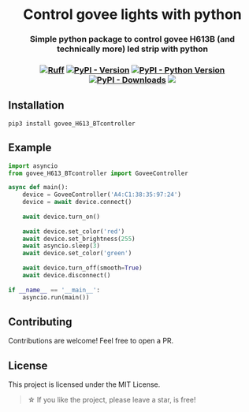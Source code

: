 <h1 align="center"> Control govee lights with python </h1>

<h3 align="center"> Simple python package to control govee H613B (and technically more) led strip with python <h3>

<p align="center">  
  <a href="https://github.com/astral-sh/ruff"><img alt="Ruff" src="https://img.shields.io/endpoint?url=https://raw.githubusercontent.com/astral-sh/ruff/main/assets/badge/v2.json"></a>
  <a href="https://pypi.org/project/govee-H613-BTcontroller"><img alt="PyPI - Version" src="https://badgen.net/pypi/v/govee-H613-BTcontroller"></a>
  <a href="https://pypi.org/project/govee-H613-BTcontroller"><img alt="PyPI - Python Version" src="https://badgen.net/pypi/python/govee-H613-BTcontroller"></a>
  <a href="https://pypi.org/project/govee-H613-BTcontroller"><img alt="PyPI - Downloads" src="https://badgen.net/pypi/dm/govee-H613-BTcontroller"></a>
  <img src="https://hits.seeyoufarm.com/api/count/incr/badge.svg?url=https%3A%2F%2Fgithub.com%2FXample33%2Fgovee_H613_BTcontroller&count_bg=%2379C83D&title_bg=%23555555&icon=&icon_color=%23E7E7E7&title=hits&edge_flat=false">
</p>

## Installation

```
pip3 install govee_H613_BTcontroller
```

## Example

```python
import asyncio
from govee_H613_BTcontroller import GoveeController

async def main():
    device = GoveeController('A4:C1:38:35:97:24')
    device = await device.connect()
    
    await device.turn_on()
    
    await device.set_color('red')
    await device.set_brightness(255)
    await asyncio.sleep(3)
    await device.set_color('green')
    
    await device.turn_off(smooth=True)
    await device.disconnect()
    
if __name__ == '__main__':
    asyncio.run(main())
```

## Contributing
Contributions are welcome! Feel free to open a PR.


## License
This project is licensed under the MIT License.


> ☆ If you like the project, please leave a star, is free!
